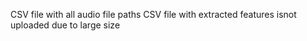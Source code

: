 CSV file with all audio file paths 
CSV file with extracted features isnot uploaded due to large size

